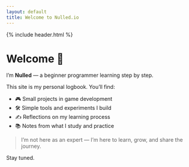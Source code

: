 ```yaml
---
layout: default
title: Welcome to Nulled.io
---
```


{% include header.html %}

# Welcome 👋

I’m **Nulled** — a beginner programmer learning step by step.

This site is my personal logbook. You’ll find:

- 🎮 Small projects in game development  
- 🛠️ Simple tools and experiments I build  
- ✍️ Reflections on my learning process  
- 📚 Notes from what I study and practice  

> I’m not here as an expert — I’m here to learn, grow, and share the journey.

Stay tuned.
